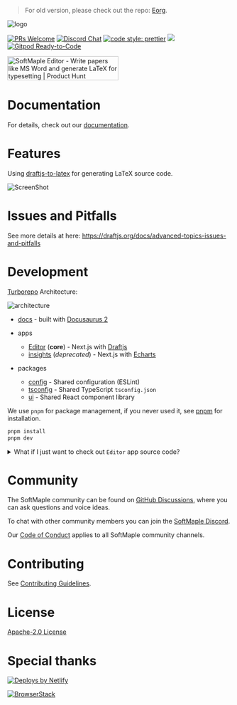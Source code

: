 > For old version, please check out the repo: [Eorg](https://github.com/zhyd1997/Eorg).

![logo](https://ik.imagekit.io/1winv85cn8g/SoftMaple/logo.png)

<p>
  <a href=".github/CONTRIBUTING.md#pull-requests"><img src="https://img.shields.io/badge/PRs-welcome-brightgreen.svg" alt="PRs Welcome"></a>
  <a href="https://discord.gg/Xzje2VAcdf"><img src="https://img.shields.io/discord/922309919158456330.svg" alt="Discord Chat" /></a>
  <a href= "https://github.com/prettier/prettier"><img alt="code style: prettier" src="https://img.shields.io/badge/code_style-prettier-ff69b4.svg"></a>
  <a href="#license"><img src="https://img.shields.io/github/license/softmaple/softmaple.svg"></a>
  <a href="https://gitpod.io/#https://github.com/softmaple/softmaple"><img src="https://img.shields.io/badge/Gitpod-Ready--to--Code-blue?logo=gitpod" alt="Gitpod Ready-to-Code"/></a>
</p>

<a href="https://www.producthunt.com/posts/softmaple-editor?utm_source=badge-featured&utm_medium=badge&utm_souce=badge-softmaple-editor" target="_blank"><img src="https://api.producthunt.com/widgets/embed-image/v1/featured.svg?post_id=325437&theme=light" alt="SoftMaple Editor - Write papers like MS Word and generate LaTeX for typesetting | Product Hunt" style="width: 250px; height: 54px;" width="250" height="54" /></a>

# Documentation

For details, check out our [documentation](https://docs.softmaple.ink/).

# Features

Using [draftjs-to-latex](https://github.com/zhyd1997/draftjs-to-latex) for generating LaTeX source code.

![ScreenShot](https://user-images.githubusercontent.com/31362988/148916265-29e058fb-9220-4d9b-9294-5f8d5279827c.gif)

# Issues and Pitfalls

See more details at here: https://draftjs.org/docs/advanced-topics-issues-and-pitfalls

# Development

[Turborepo](https://turborepo.org/) Architecture:

![architecture](https://ik.imagekit.io/1winv85cn8g/SoftMaple/turborepo-dev_Ck0RLxMI0.png)
 
- [docs](apps/docs) - built with [Docusaurus 2](https://github.com/facebook/docusaurus)

- apps
  - [Editor](apps/editor) (**core**) - Next.js with [Draftjs](https://github.com/facebook/draft-js)
  - [insights](apps/insights) (*deprecated*) - Next.js with [Echarts](https://github.com/apache/echarts)

- packages
  - [config](packages/config) - Shared configuration (ESLint)
  - [tsconfig](packages/tsconfig) - Shared TypeScript `tsconfig.json`
  - [ui](packages/ui) - Shared React component library

We use `pnpm` for package management, if you never used it, see [pnpm](https://pnpm.io/installation) for installation. 

```bash
pnpm install
pnpm dev
```

<details>
  <summary>What if I just want to check out <code>Editor</code> app source code?</summary>

  ```bash
  git clone --no-checkout https://github.com/softmaple/softmaple
  cd softmaple
  git sparse-checkout init --cone --sparse-index
  git sparse-checkout set apps/editor packages
  git checkout main
  ```

  Read more: [sparse-checkout](https://github.blog/2020-01-17-bring-your-monorepo-down-to-size-with-sparse-checkout/) and [sparse index](https://github.blog/2021-11-10-make-your-monorepo-feel-small-with-gits-sparse-index/).
</details>

# Community
The SoftMaple community can be found on [GitHub Discussions](https://github.com/softmaple/softmaple/discussions), where you can ask questions and voice ideas.

To chat with other community members you can join the [SoftMaple Discord](https://discord.gg/Xzje2VAcdf).

Our [Code of Conduct](.github/CODE_OF_CONDUCT.md) applies to all SoftMaple community channels.

# Contributing

See [Contributing Guidelines](.github/CONTRIBUTING.md).

# License

[Apache-2.0 License](LICENSE)

# Special thanks

[![Deploys by Netlify](https://www.netlify.com/v3/img/components/netlify-color-accent.svg)](https://www.netlify.com?utm_source=SoftMaple&utm_campaign=oss)

[![BrowserStack](https://d2ogrdw2mh0rsl.cloudfront.net/production/images/static/header/header-logo.svg)](https://www.browserstack.com/)
